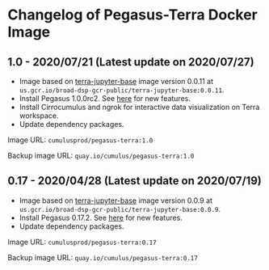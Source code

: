 # Changelog of Pegasus-Terra Docker Image

## 1.0 - 2020/07/21 (Latest update on 2020/07/27)

* Image based on [terra-jupyter-base](https://github.com/DataBiosphere/terra-docker/tree/master/terra-jupyter-base) image version 0.0.11 at ``us.gcr.io/broad-dsp-gcr-public/terra-jupyter-base:0.0.11``.
* Install Pegasus 1.0.0rc2. See [here](https://pegasus.readthedocs.io/en/latest) for new features.
* Install Cirrocumulus and ngrok for interactive data visualization on Terra workspace.
* Update dependency packages.

Image URL: ``cumulusprod/pegasus-terra:1.0``

Backup image URL: ``quay.io/cumulus/pegasus-terra:1.0``

## 0.17 - 2020/04/28 (Latest update on 2020/07/19)

* Image based on [terra-jupyter-base](https://github.com/DataBiosphere/terra-docker/tree/master/terra-jupyter-base) image version 0.0.9 at ``us.gcr.io/broad-dsp-gcr-public/terra-jupyter-base:0.0.9``.
* Install Pegasus 0.17.2. See [here](https://pegasus.readthedocs.io/en/0.x/) for new features.
* Update dependency packages.

Image URL: ``cumulusprod/pegasus-terra:0.17``

Backup image URL: ``quay.io/cumulus/pegasus-terra:0.17``

